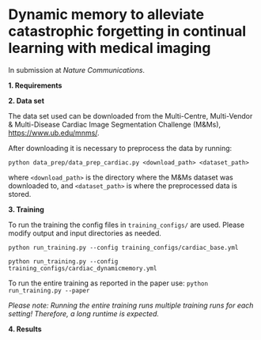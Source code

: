 # Dynamic memory to alleviate catastrophic forgetting in continual learning with medical imaging

In submission at _Nature Communications_.

**1. Requirements**



**2. Data set**

The data set used can be downloaded from the Multi-Centre, Multi-Vendor & Multi-Disease 
Cardiac Image Segmentation Challenge (M&Ms), https://www.ub.edu/mnms/.

After downloading it is necessary to preprocess the data by running:

`python data_prep/data_prep_cardiac.py <download_path> <dataset_path>`

where `<download_path>` is the directory where the M&Ms dataset was downloaded to, and `<dataset_path>` is where the preprocessed data is stored.

**3. Training**

To run the training the config files in `training_configs/` are used. Please modify output and input directories as needed.

`python run_training.py --config training_configs/cardiac_base.yml`

`python run_training.py --config training_configs/cardiac_dynamicmemory.yml`

To run the entire training as reported in the paper use:
`python run_training.py --paper`

_Please note: Running the entire training runs multiple training runs for each setting! Therefore, a long runtime is expected._

**4. Results**
